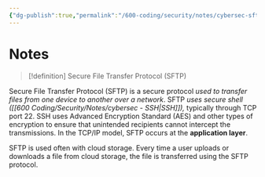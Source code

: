 ```yaml
---
{"dg-publish":true,"permalink":"/600-coding/security/notes/cybersec-sftp/","tags":["CyberSecurity"]}
---
```



# Notes
> [!definition] 
> Secure File Transfer Protocol (SFTP)


Secure File Transfer Protocol (SFTP) is a secure protocol *used to transfer files from one device to another over a network*. SFTP *uses secure shell ([[600 Coding/Security/Notes/cybersec - SSH\|SSH]]),* typically through TCP port 22. SSH uses Advanced Encryption Standard (AES) and other types of encryption to ensure that unintended recipients cannot intercept the transmissions. In the TCP/IP model, SFTP occurs at the **application layer**. 

SFTP is used often with cloud storage. Every time a user uploads or downloads a file from cloud storage, the file is transferred using the SFTP protocol.


